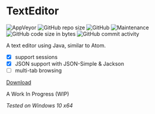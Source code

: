 <script src="https://buttons.github.io/buttons.js"></script>

# TextEditor
![AppVeyor](https://img.shields.io/appveyor/build/TerabyteTB/TextEditor)
![GitHub repo size](https://img.shields.io/github/repo-size/TerabyteTB/TextEditor)
![GitHub](https://img.shields.io/github/license/TerabyteTB/TextEditor)
![Maintenance](https://img.shields.io/maintenance/yes/2021)
![GitHub code size in bytes](https://img.shields.io/github/languages/code-size/TerabyteTB/TextEditor)
![GitHub commit activity](https://img.shields.io/github/commit-activity/m/TerabyteTB/TextEditor)

A text editor using Java, similar to Atom.

- [x]  support sessions
- [x]  JSON support with JSON-Simple & Jackson
- [ ]  multi-tab browsing

<a class="github-button" href="https://github.com/TerabyteTB/TextEditor/archive/master.zip" data-color-scheme="no-preference: dark; light: dark; dark: dark;" data-size="large" aria-label="Download TerabyteTB/TextEditor on GitHub">Download</a>

A Work In Progress (WIP)

*Tested on Windows 10 x64*
 
